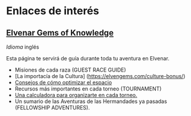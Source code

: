 # Enlaces de interés

## [Elvenar Gems of Knowledge](https://www.gamersgemsofknowledge.com/)
*Idioma* inglés

Esta página te servirá de guía durante toda tu aventura en Elvenar.
 * Misiones de cada raza (GUEST RACE GUIDE)
 * [La importacía de la Cultura] (https://elvengems.com/culture-bonus/)
 * [Consejos de cómo optimizar el espacio](https://elvengems.com/city-layout-space-optimization/)
 * Recursos más importantes en cada torneo (TOURNAMENT)
 * [Una calculadora para organizarte en cada torneo.](https://elvengems.com/tournament/tournament-calculator/)
 * Un sumario de las Aventuras de las Hermandades ya pasadas (FELLOWSHIP ADVENTURES). 

